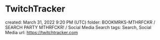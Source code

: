 # TwitchTracker

created: March 31, 2022 9:20 PM (UTC)
folder: BOOKMRKS-MTHRFCKR / SEARCH PARTY MTHRFCKR! / Social Media Search
tags: Search, Social Media
url: https://twitchtracker.com